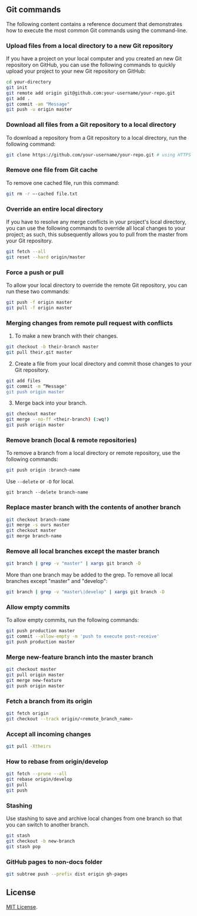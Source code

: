 Git commands
------------

The following content contains a reference document that demonstrates how to execute the most common Git commands using the command-line.

### Upload files from a local directory to a new Git repository

If you have a project on your local computer and you created an new Git repository on GitHub, you can use the following commands to quickly upload your project to your new Git repository on GitHub:

```bash
cd your-directory
git init
git remote add origin git@github.com:your-username/your-repo.git
git add .
git commit -am "Message"
git push -u origin master
```

### Download all files from a Git repository to a local directory

To download a repository from a Git repository to a local directory, run the following command:

```bash
git clone https://github.com/your-username/your-repo.git # using HTTPS
```

### Remove one file from Git cache

To remove one cached file, run this command:

```bash
git rm -r —-cached file.txt
```

### Override an entire local directory

If you have to resolve any merge conflicts in your project's local directory, you can use the following commands to override all local changes to your project; as such, this subsequently allows you to pull from the master from your Git repository.

```bash
git fetch --all
git reset --hard origin/master
```

### Force a push or pull

To allow your local directory to override the remote Git repository, you can run these two commands:

```bash
git push -f origin master
git pull -f origin master
```

### Merging changes from remote pull request with conflicts

1. To make a new branch with their changes.

```bash
git checkout -b their-branch master
git pull their.git master
```

2. Create a file from your local directory and commit those changes to your Git repository.   

```bash
git add files
git commit -m “Message"
git push origin master
```

3. Merge back into your branch.  

```bash
git checkout master
git merge --no-ff <their-branch) (:wq!)
git push origin master
```

### Remove branch (local & remote repositories) 

To remove a branch from a local directory or remote repository, use the following commands:

```bash
git push origin :branch-name
```

Use `--delete` or `-D` for local.

```
git branch --delete branch-name
````

### Replace master branch with the contents of another branch

```bash
git checkout branch-name
git merge -s ours master
git checkout master
git merge branch-name
```

### Remove all local branches except the master branch

```bash
git branch | grep -v "master" | xargs git branch -D
```

More than one branch may be added to the grep. To remove all local branches except "master" and "develop":

```bash
git branch | grep -v "master\|develop" | xargs git branch -D
```

 ### Allow empty commits
 
To allow empty commits, run the following commands:

 ```bash
 git push production master
 git commit --allow-empty -m 'push to execute post-receive'
 git push production master
 ```
 
 ### Merge new-feature branch into the master branch

```bash
git checkout master
git pull origin master
git merge new-feature
git push origin master
```

### Fetch a branch from its origin

```bash
git fetch origin
git checkout --track origin/<remote_branch_name>
```

### Accept all incoming changes

```bash
git pull -Xtheirs
```

### How to rebase from origin/develop

```bash
git fetch --prune --all
git rebase origin/develop
git pull
git push
```

### Stashing

Use stashing to save and archive local changes from one branch so that you can switch to another branch.

```bash
git stash
git checkout -b new-branch
git stash pop
```

### GitHub pages to non-docs folder

```bash
git subtree push --prefix dist origin gh-pages
```

License
-------
[MIT License](https://github.com/chrisoung/git-commands/blob/master/LICENSE).
